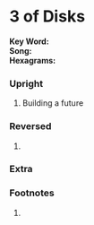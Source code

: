 # 3 of Disks

**Key Word:**   
**Song:**   
**Hexagrams:** 



### Upright

1) Building a future



### Reversed

1) 



### Extra





### Footnotes

1. 


